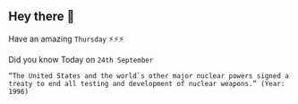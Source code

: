 ## Hey there 👋
Have an amazing `Thursday` ⚡⚡⚡

Did you know Today on `24th September`
```
“The United States and the world`s other major nuclear powers signed a treaty to end all testing and development of nuclear weapons.” (Year: 1996)
```
